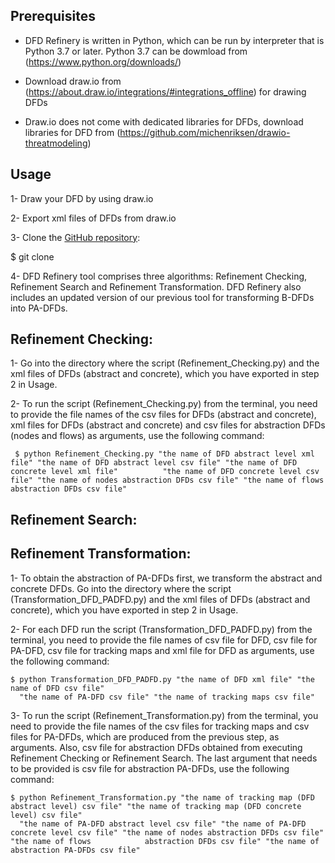 
Prerequisites
------------

 - DFD Refinery is written in Python, which can be run by interpreter that is Python 3.7 or later. Python 3.7 can be dowmload from (https://www.python.org/downloads/) 
 
 - Download draw.io from (https://about.draw.io/integrations/#integrations_offline) for drawing DFDs
 
 - Draw.io does not come with dedicated libraries for DFDs, download libraries for DFD from  (https://github.com/michenriksen/drawio-threatmodeling)

Usage
------------

1- Draw your DFD by using draw.io

2- Export xml files of DFDs from draw.io

3- Clone the [GitHub repository]():
  
  $ git clone

4- DFD Refinery tool comprises three algorithms: Refinement Checking, Refinement Search and Refinement Transformation. DFD Refinery also includes an updated version
of our previous tool for transforming B-DFDs into PA-DFDs. 


   Refinement Checking:
   -------------------
   
   1- Go into the directory where the script (Refinement_Checking.py) and the xml files of DFDs (abstract and concrete), which you have exported in step 2 in             Usage.
   
   2- To run the script (Refinement_Checking.py) from the terminal, you need to provide the file names of the csv files for DFDs (abstract and concrete), xml files      for DFDs (abstract and concrete) and csv files for abstraction DFDs (nodes and flows) as arguments, use the following command:
   
     $ python Refinement_Checking.py "the name of DFD abstract level xml file" "the name of DFD abstract level csv file" "the name of DFD concrete level xml file"          "the name of DFD concrete level csv file" "the name of nodes abstraction DFDs csv file" "the name of flows abstraction DFDs csv file"
    

   Refinement Search:
   ------------------
   
   

   Refinement Transformation:
   --------------------------
   
   
   1- To obtain the abstraction of PA-DFDs first, we transform the abstract and concrete DFDs. Go into the directory where the script (Transformation_DFD_PADFD.py)       and the xml files of DFDs (abstract and concrete), which you have exported in step 2 in Usage.
   
   2- For each DFD run the script (Transformation_DFD_PADFD.py) from the terminal, you need to provide the file names of csv file for DFD, csv file for PA-DFD, csv       file for tracking maps and xml file for DFD as arguments, use the following command:
   
    $ python Transformation_DFD_PADFD.py "the name of DFD xml file" "the name of DFD csv file" 
      "the name of PA-DFD csv file" "the name of tracking maps csv file" 
      
   3- To run the script (Refinement_Transformation.py) from the terminal, you need to provide the file names of the csv files for tracking maps and csv files for        PA-DFDs, which are produced from the previous step, as arguments. Also, csv file for abstraction DFDs obtained from executing Refinement Checking or
     Refinement Search. The last argument that needs to be provided is csv file for abstraction PA-DFDs, use the following command:
     
    $ python Refinement_Transformation.py "the name of tracking map (DFD abstract level) csv file" "the name of tracking map (DFD concrete level) csv file" 
      "the name of PA-DFD abstract level csv file" "the name of PA-DFD concrete level csv file" "the name of nodes abstraction DFDs csv file" "the name of flows            abstraction DFDs csv file" "the name of abstraction PA-DFDs csv file" 
      
      
     
      
   
   
    

